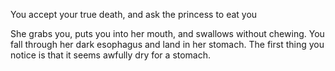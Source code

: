 You accept your true death, and ask the princess to eat you

She grabs you, puts you into her mouth, and swallows without chewing.
You fall through her dark esophagus and land in her stomach.
The first thing you notice is that it seems awfully dry for a stomach.